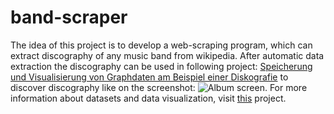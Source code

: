 # band-scraper
The idea of this project is to develop a web-scraping program, which can extract discography of any music band from wikipedia. After automatic data extraction the discography can be used in following project: [Speicherung und Visualisierung von Graphdaten am Beispiel einer Diskografie](https://github.com/prozb/miles-davis-project) to discover discography like on the screenshot: ![Album screen](https://github.com/prozb/miles-davis-project/blob/master/img/album-screen-nonav.png?raw=true "Album screen"). For more information about datasets and data visualization, visit [this](https://github.com/prozb/miles-davis-project) project. 


